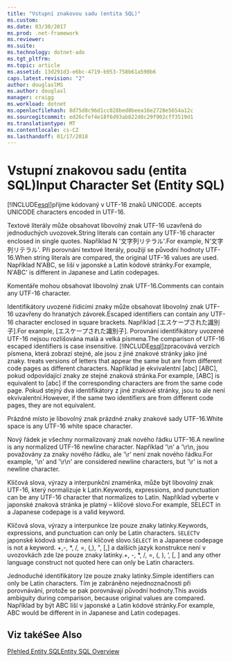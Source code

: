 ```yaml
---
title: "Vstupní znakovou sadu (entita SQL)"
ms.custom: 
ms.date: 03/30/2017
ms.prod: .net-framework
ms.reviewer: 
ms.suite: 
ms.technology: dotnet-ado
ms.tgt_pltfrm: 
ms.topic: article
ms.assetid: 13d291d3-e6bc-4719-b953-758b61a590b6
caps.latest.revision: "2"
author: douglaslMS
ms.author: douglasl
manager: craigg
ms.workload: dotnet
ms.openlocfilehash: 8d75d8c96d1cc028bed8beea16e2728e5654a12c
ms.sourcegitcommit: ed26cfef4e18f6d93ab822d8c29f902cff3519d1
ms.translationtype: MT
ms.contentlocale: cs-CZ
ms.lasthandoff: 01/17/2018
---
```

# <a name="input-character-set-entity-sql"></a><span data-ttu-id="79e2f-102">Vstupní znakovou sadu (entita SQL)</span><span class="sxs-lookup"><span data-stu-id="79e2f-102">Input Character Set (Entity SQL)</span></span>
[!INCLUDE[esql](../../../../../../includes/esql-md.md)]<span data-ttu-id="79e2f-103">přijme kódovaný v UTF-16 znaků UNICODE.</span><span class="sxs-lookup"><span data-stu-id="79e2f-103"> accepts UNICODE characters encoded in UTF-16.</span></span>  
  
 <span data-ttu-id="79e2f-104">Textové literály může obsahovat libovolný znak UTF-16 uzavřená do jednoduchých uvozovek.</span><span class="sxs-lookup"><span data-stu-id="79e2f-104">String literals can contain any UTF-16 character enclosed in single quotes.</span></span> <span data-ttu-id="79e2f-105">Například N '文字列リテラル'.</span><span class="sxs-lookup"><span data-stu-id="79e2f-105">For example, N'文字列リテラル'.</span></span> <span data-ttu-id="79e2f-106">Při porovnání textové literály, použijí se původní hodnoty UTF-16.</span><span class="sxs-lookup"><span data-stu-id="79e2f-106">When string literals are compared, the original UTF-16 values are used.</span></span> <span data-ttu-id="79e2f-107">Například N'ABC, se liší v japonské a Latin kódové stránky.</span><span class="sxs-lookup"><span data-stu-id="79e2f-107">For example, N'ABC' is different in Japanese and Latin codepages.</span></span>  
  
 <span data-ttu-id="79e2f-108">Komentáře mohou obsahovat libovolný znak UTF-16.</span><span class="sxs-lookup"><span data-stu-id="79e2f-108">Comments can contain any UTF-16 character.</span></span>  
  
 <span data-ttu-id="79e2f-109">Identifikátory uvozené řídicími znaky může obsahovat libovolný znak UTF-16 uzavřeny do hranatých závorek.</span><span class="sxs-lookup"><span data-stu-id="79e2f-109">Escaped identifiers can contain any UTF-16 character enclosed in square brackets.</span></span> <span data-ttu-id="79e2f-110">Například [エスケープされた識別子].</span><span class="sxs-lookup"><span data-stu-id="79e2f-110">For example, [エスケープされた識別子].</span></span> <span data-ttu-id="79e2f-111">Porovnání identifikátory uvozené UTF-16 nejsou rozlišována malá a velká písmena.</span><span class="sxs-lookup"><span data-stu-id="79e2f-111">The comparison of UTF-16 escaped identifiers is case insensitive.</span></span> [!INCLUDE[esql](../../../../../../includes/esql-md.md)]<span data-ttu-id="79e2f-112">zpracovává verzích písmena, která zobrazí stejné, ale jsou z jiné znakové stránky jako jiné znaky.</span><span class="sxs-lookup"><span data-stu-id="79e2f-112"> treats versions of letters that appear the same but are from different code pages as different characters.</span></span> <span data-ttu-id="79e2f-113">Například je ekvivalentní [abc] [ABC], pokud odpovídající znaky ze stejné znaková stránka.</span><span class="sxs-lookup"><span data-stu-id="79e2f-113">For example, [ABC] is equivalent to [abc] if the corresponding characters are from the same code page.</span></span> <span data-ttu-id="79e2f-114">Pokud stejný dva identifikátory z jiné znakové stránky, jsou to ale není ekvivalentní.</span><span class="sxs-lookup"><span data-stu-id="79e2f-114">However, if the same two identifiers are from different code pages, they are not equivalent.</span></span>  
  
 <span data-ttu-id="79e2f-115">Prázdné místo je libovolný znak prázdné znaky znakové sady UTF-16.</span><span class="sxs-lookup"><span data-stu-id="79e2f-115">White space is any UTF-16 white space character.</span></span>  
  
 <span data-ttu-id="79e2f-116">Nový řádek je všechny normalizovaný znak nového řádku UTF-16.</span><span class="sxs-lookup"><span data-stu-id="79e2f-116">A newline is any normalized UTF-16 newline character.</span></span> <span data-ttu-id="79e2f-117">Například '\n' a '\r\n, jsou považovány za znaky nového řádku, ale '\r' není znak nového řádku.</span><span class="sxs-lookup"><span data-stu-id="79e2f-117">For example, '\n' and '\r\n' are considered newline characters, but '\r' is not a newline character.</span></span>  
  
 <span data-ttu-id="79e2f-118">Klíčová slova, výrazy a interpunkční znaménka, může být libovolný znak UTF-16, který normalizuje k Latin.</span><span class="sxs-lookup"><span data-stu-id="79e2f-118">Keywords, expressions, and punctuation can be any UTF-16 character that normalizes to Latin.</span></span> <span data-ttu-id="79e2f-119">Například vyberte v japonské znaková stránka je platný – klíčové slovo.</span><span class="sxs-lookup"><span data-stu-id="79e2f-119">For example, SELECT in a Japanese codepage is a valid keyword.</span></span>  
  
 <span data-ttu-id="79e2f-120">Klíčová slova, výrazy a interpunkce lze pouze znaky latinky.</span><span class="sxs-lookup"><span data-stu-id="79e2f-120">Keywords, expressions, and punctuation can only be Latin characters.</span></span> <span data-ttu-id="79e2f-121">`SELECT`v japonské kódová stránka není klíčové slovo.</span><span class="sxs-lookup"><span data-stu-id="79e2f-121">`SELECT` in a Japanese codepage is not a keyword.</span></span> <span data-ttu-id="79e2f-122">+,-, \*, /, =, (,), ", [,] a dalších jazyk konstrukce není v uvozovkách zde lze pouze znaky latinky.</span><span class="sxs-lookup"><span data-stu-id="79e2f-122">+, -, \*, /, =, (, ), ‘, [, ] and any other language construct not quoted here can only be Latin characters.</span></span>  
  
 <span data-ttu-id="79e2f-123">Jednoduché identifikátory lze pouze znaky latinky.</span><span class="sxs-lookup"><span data-stu-id="79e2f-123">Simple identifiers can only be Latin characters.</span></span> <span data-ttu-id="79e2f-124">Tím je zabráněno nejednoznačnosti při porovnávání, protože se pak porovnávají původní hodnoty.</span><span class="sxs-lookup"><span data-stu-id="79e2f-124">This avoids ambiguity during comparison, because original values are compared.</span></span> <span data-ttu-id="79e2f-125">Například by být ABC liší v japonské a Latin kódové stránky.</span><span class="sxs-lookup"><span data-stu-id="79e2f-125">For example, ABC would be different in in Japanese and Latin codepages.</span></span>  
  
## <a name="see-also"></a><span data-ttu-id="79e2f-126">Viz také</span><span class="sxs-lookup"><span data-stu-id="79e2f-126">See Also</span></span>  
 [<span data-ttu-id="79e2f-127">Přehled Entity SQL</span><span class="sxs-lookup"><span data-stu-id="79e2f-127">Entity SQL Overview</span></span>](../../../../../../docs/framework/data/adonet/ef/language-reference/entity-sql-overview.md)

